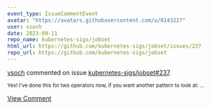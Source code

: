 ```yaml
---
event_type: IssueCommentEvent
avatar: "https://avatars.githubusercontent.com/u/814322?"
user: vsoch
date: 2023-09-11
repo_name: kubernetes-sigs/jobset
html_url: https://github.com/kubernetes-sigs/jobset/issues/237
repo_url: https://github.com/kubernetes-sigs/jobset
---
```


<a href='https://github.com/vsoch' target='_blank'>vsoch</a> commented on issue <a href='https://github.com/kubernetes-sigs/jobset/issues/237' target='_blank'>kubernetes-sigs/jobset#237</a>.

<small>Yes! I've done this for two operators now, if you want another pattern to look at: ...</small>

<a href='https://github.com/kubernetes-sigs/jobset/issues/237' target='_blank'>View Comment</a>